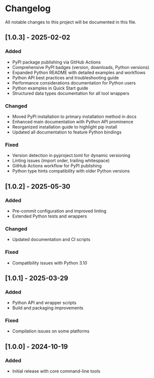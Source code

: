 # Changelog

All notable changes to this project will be documented in this file.

## [1.0.3] - 2025-02-02
### Added
- PyPI package publishing via GitHub Actions
- Comprehensive PyPI badges (version, downloads, Python versions)
- Expanded Python README with detailed examples and workflows
- Python API best practices and troubleshooting guide
- Performance considerations documentation for Python users
- Python examples in Quick Start guide
- Structured data types documentation for all tool wrappers

### Changed
- Moved PyPI installation to primary installation method in docs
- Enhanced main documentation with Python API prominence
- Reorganized installation guide to highlight pip install
- Updated all documentation to feature Python bindings

### Fixed
- Version detection in pyproject.toml for dynamic versioning
- Linting issues (import order, trailing whitespace)
- GitHub Actions workflow for PyPI publishing
- Python type hints compatibility with older Python versions

## [1.0.2] - 2025-05-30
### Added
- Pre-commit configuration and improved linting
- Extended Python tests and wrappers
### Changed
- Updated documentation and CI scripts
### Fixed
- Compatibility issues with Python 3.10

## [1.0.1] - 2025-03-29
### Added
- Python API and wrapper scripts
- Build and packaging improvements
### Fixed
- Compilation issues on some platforms

## [1.0.0] - 2024-10-19
### Added
- Initial release with core command-line tools

